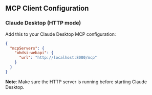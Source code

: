 
## MCP Client Configuration

### Claude Desktop (HTTP mode)
Add this to your Claude Desktop MCP configuration:

```json
{
  "mcpServers": {
    "ohdsi-webapi": {
      "url": "http://localhost:8000/mcp"
    }
  }
}
```

**Note**: Make sure the HTTP server is running before starting Claude Desktop.
